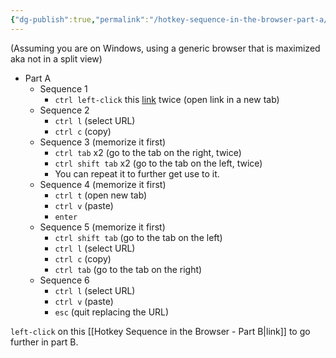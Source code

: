```yaml
---
{"dg-publish":true,"permalink":"/hotkey-sequence-in-the-browser-part-a/"}
---
```

(Assuming you are on Windows, using a generic browser that is maximized aka not in a split view)

- Part A
	- Sequence 1
		- `ctrl left-click` this [link](https://obsidian.md/) twice (open link in a new tab)
	- Sequence 2
		- `ctrl l` (select URL)
		- `ctrl c` (copy)
	- Sequence 3 (memorize it first)
		- `ctrl tab`  x2 (go to the tab on the right, twice)
		- `ctrl shift tab` x2 (go to the tab on the left, twice)
		- You can repeat it to further get use to it.
	- Sequence 4 (memorize it first)
		- `ctrl t` (open new tab)
		- `ctrl v` (paste)
		- `enter`
	- Sequence 5 (memorize it first)
		- `ctrl shift tab` (go to the tab on the left)
		- `ctrl l` (select URL)
		- `ctrl c` (copy)
		- `ctrl tab` (go to the tab on the right)
	- Sequence 6
		- `ctrl l` (select URL)
		- `ctrl v` (paste)
		- `esc` (quit replacing the URL)

`left-click` on this [[Hotkey Sequence in the Browser - Part B|link]] to go further in part B.